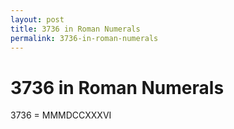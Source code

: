 ```yaml
---
layout: post
title: 3736 in Roman Numerals
permalink: 3736-in-roman-numerals
---
```


# 3736 in Roman Numerals

3736 = MMMDCCXXXVI
